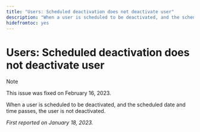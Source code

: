 ```yaml
---
title: "Users: Scheduled deactivation does not deactivate user"
description: "When a user is scheduled to be deactivated, and the scheduled date and time passes, the user is not deactivated."
hidefromtoc: yes
---
```


# Users: Scheduled deactivation does not deactivate user

>[!NOTE]
>
>This issue was fixed on February 16, 2023.

When a user is scheduled to be deactivated, and the scheduled date and time passes, the user is not deactivated.

_First reported on January 18, 2023._

